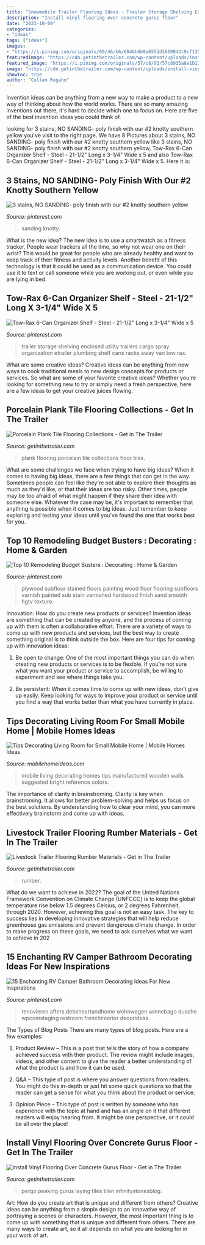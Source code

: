```yaml
---
title: "Snowmobile Trailer Flooring Ideas - Trailer Storage Shelving Enclosed Utility Trailers Cargo Spray Organization Etrailer Plumbing Shelf Cans Racks Away Van Tow Rax"
description: "Install vinyl flooring over concrete gurus floor"
date: "2023-10-09"
categories:
- "ideas"
tags: ["ideas"]
images:
- "https://i.pinimg.com/originals/60/46/b6/6046b6b9a6552d1669842c9cf135d002.jpg"
featuredImage: "https://cdn.getinthetrailer.com/wp-content/uploads/install-vinyl-flooring-over-concrete-gurus-floor_64867.jpg"
featured_image: "https://i.pinimg.com/originals/57/c8/93/57c8935a8e1b13601656eff64588b06f.jpg"
image: "https://cdn.getinthetrailer.com/wp-content/uploads/install-vinyl-flooring-over-concrete-gurus-floor_64867.jpg"
ShowToc: true
author: "Cullen Rogahn"
---
```



Invention ideas can be anything from a new way to make a product to a new way of thinking about how the world works. There are so many amazing inventions out there, it's hard to decide which one to focus on. Here are five of the best invention ideas you could think of.

	

		
looking for 3 stains, NO SANDING- poly finish with our #2 knotty southern yellow you've visit to the right page. We have 8 Pictures about 3 stains, NO SANDING- poly finish with our #2 knotty southern yellow like 3 stains, NO SANDING- poly finish with our #2 knotty southern yellow, Tow-Rax 6-Can Organizer Shelf - Steel - 21-1/2&quot; Long x 3-1/4&quot; Wide x 5 and also Tow-Rax 6-Can Organizer Shelf - Steel - 21-1/2&quot; Long x 3-1/4&quot; Wide x 5. Here it is:
		
    
## 3 Stains, NO SANDING- Poly Finish With Our #2 Knotty Southern Yellow

<img loading=lazy src="https://i.pinimg.com/originals/57/c8/93/57c8935a8e1b13601656eff64588b06f.jpg" onerror="this.onerror=null;this.src='https://tse1.mm.bing.net/th?id=OIP.BCf1s6bf7Q22JKPUEKVmUwHaJ4&amp;pid=15.1';" alt="3 stains, NO SANDING- poly finish with our #2 knotty southern yellow">

_Source: pinterest.com_

>sanding knotty. 

	

What is the new idea?
The new idea is to use a smartwatch as a fitness tracker. People wear trackers all the time, so why not wear one on their wrist? This would be great for people who are already healthy and want to keep track of their fitness and activity levels. Another benefit of this technology is that it could be used as a communication device. You could use it to text or call someone while you are working out, or even while you are lying in bed.

    
## Tow-Rax 6-Can Organizer Shelf - Steel - 21-1/2&quot; Long X 3-1/4&quot; Wide X 5

<img loading=lazy src="https://i.pinimg.com/736x/0a/63/73/0a6373fad5e9f38487072f4675170862--trailer-storage-utility-trailer.jpg?b=t" onerror="this.onerror=null;this.src='https://tse1.mm.bing.net/th?id=OIP.M8oqf_KY4TqIruylTjk4TwHaK_&amp;pid=15.1';" alt="Tow-Rax 6-Can Organizer Shelf - Steel - 21-1/2&quot; Long x 3-1/4&quot; Wide x 5">

_Source: pinterest.com_

>trailer storage shelving enclosed utility trailers cargo spray organization etrailer plumbing shelf cans racks away van tow rax. 

	

What are some creative ideas?
Creative ideas can be anything from new ways to cook traditional meals to new design concepts for products or services. So what are some of your favorite creative ideas? Whether you're looking for something new to try or simply need a fresh perspective, here are a few ideas to get your creative juices flowing.

    
## Porcelain Plank Tile Flooring Collections - Get In The Trailer

<img loading=lazy src="https://cdn.getinthetrailer.com/wp-content/uploads/porcelain-plank-tile-flooring-collections_191550-840x450.jpg" onerror="this.onerror=null;this.src='https://tse4.mm.bing.net/th?id=OIP.F2hGf3k4Nu2vxS1GMPq0WgHaD9&amp;pid=15.1';" alt="Porcelain Plank Tile Flooring Collections - Get in The Trailer">

_Source: getinthetrailer.com_

>plank flooring porcelain tile collections floor tiles. 

	

What are some challenges we face when trying to have big ideas?
When it comes to having big ideas, there are a few things that can get in the way. Sometimes people can feel like they're not able to explore their thoughts as much as they'd like, or that their ideas are too risky. Other times, people may be too afraid of what might happen if they share their idea with someone else. Whatever the case may be, it's important to remember that anything is possible when it comes to big ideas. Just remember to keep exploring and testing your ideas until you've found the one that works best for you.

    
## Top 10 Remodeling Budget Busters : Decorating : Home &amp; Garden

<img loading=lazy src="https://i.pinimg.com/736x/32/ef/39/32ef396243d57739a8017199dc9b974f--stained-plywood-floors-plywood-subfloor.jpg" onerror="this.onerror=null;this.src='https://tse2.mm.bing.net/th?id=OIP.yIQQMnK1s6NKCUyhnszBgAHaEL&amp;pid=15.1';" alt="Top 10 Remodeling Budget Busters : Decorating : Home &amp; Garden">

_Source: pinterest.com_

>plywood subfloor stained floors painting wood floor flooring subfloors varnish painted sub stain varnished hardwood finish sand smooth hgtv texture. 

	

Innovation: How do you create new products or services?
Invention ideas are something that can be created by anyone, and the process of coming up with them is often a collaborative effort. There are a variety of ways to come up with new products and services, but the best way to create something original is to think outside the box. Here are four tips for coming up with innovation ideas:
1. Be open to change: One of the most important things you can do when creating new products or services is to be flexible. If you’re not sure what you want your product or service to accomplish, be willing to experiment and see where things take you.

2. Be persistent: When it comes time to come up with new ideas, don’t give up easily. Keep looking for ways to improve your product or service until you find a way that works better than what you have currently in place.

    
## Tips Decorating Living Room For Small Mobile Home | Mobile Homes Ideas

<img loading=lazy src="https://mobilehomeideas.com/wp-content/uploads/2015/01/Mobile-Home-Living-Room-Design-Ideas.jpg" onerror="this.onerror=null;this.src='https://tse1.mm.bing.net/th?id=OIP.abwrVqZvpAqSPuxBm8DTwQHaFJ&amp;pid=15.1';" alt="Tips Decorating Living Room for Small Mobile Home | Mobile Homes Ideas">

_Source: mobilehomeideas.com_

>mobile living decorating homes tips manufactured wooden walls suggested bright reference colors. 

	

The importance of clarity in brainstroming.
Clarity is key when brainstroming. It allows for better problem-solving and helps us focus on the best solutions. By understanding how to clear your mind, you can more effectively brainstorm and come up with ideas.

    
## Livestock Trailer Flooring Rumber Materials - Get In The Trailer

<img loading=lazy src="https://cdn.getinthetrailer.com/wp-content/uploads/livestock-trailer-flooring-rumber-materials_144747.jpg" onerror="this.onerror=null;this.src='https://tse3.mm.bing.net/th?id=OIP.s6IZhJ8BomKPyVHIUMB2GwHaDL&amp;pid=15.1';" alt="Livestock Trailer Flooring Rumber Materials - Get in The Trailer">

_Source: getinthetrailer.com_

>rumber. 

	

What do we want to achieve in 2022?
The goal of the United Nations Framework Convention on Climate Change (UNFCCC) is to keep the global temperature rise below 1.5 degrees Celsius, or 2 degrees Fahrenheit, through 2020. However, achieving this goal is not an easy task. The key to success lies in developing innovative strategies that will help reduce greenhouse gas emissions and prevent dangerous climate change. In order to make progress on these goals, we need to ask ourselves what we want to achieve in 202
    
## 15 Enchanting RV Camper Bathroom Decorating Ideas For New Inspirations

<img loading=lazy src="https://i.pinimg.com/originals/60/46/b6/6046b6b9a6552d1669842c9cf135d002.jpg" onerror="this.onerror=null;this.src='https://tse2.mm.bing.net/th?id=OIP.PSvEURYnwH8YraMxHVKJ6gHaJ4&amp;pid=15.1';" alt="15 Enchanting RV Camper Bathroom Decorating Ideas For New Inspirations">

_Source: pinterest.com_

>renovieren afters debsheartandhome wohnwagen winnebago dusche wpcomstaging restroom frenchinterior decorideas. 

	

The Types of Blog Posts
There are many types of blog posts. Here are a few examples:
1. Product Review – This is a post that tells the story of how a company achieved success with their product. The review might include images, videos, and other content to give the reader a better understanding of what the product is and how it can be used.

2. Q&A – This type of post is where you answer questions from readers. You might do this in-depth or just hit some quick questions so that the reader can get a sense for what you think about the product or service.

3. Opinion Piece – This type of post is written by someone who has experience with the topic at hand and has an angle on it that different readers will enjoy hearing from. It might be one perspective, or it could be all over the place!


    
## Install Vinyl Flooring Over Concrete Gurus Floor - Get In The Trailer

<img loading=lazy src="https://cdn.getinthetrailer.com/wp-content/uploads/install-vinyl-flooring-over-concrete-gurus-floor_64867.jpg" onerror="this.onerror=null;this.src='https://tse4.mm.bing.net/th?id=OIP.rMuL91Rj884jF_NCf5d4rwHaFj&amp;pid=15.1';" alt="Install Vinyl Flooring Over Concrete Gurus Floor - Get in The Trailer">

_Source: getinthetrailer.com_

>pergo peaking gurus laying tiles tilen infinitystonesblog. 

	

Art: How do you create art that is unique and different from others?
Creative ideas can be anything from a simple design to an innovative way of portraying a scenes or characters. However, the most important thing is to come up with something that is unique and different from others. There are many ways to create art, so it all depends on what you are looking for in your work of art.

